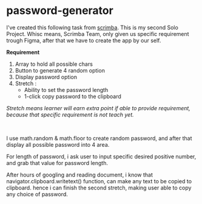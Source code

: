 # password-generator

I've created this following task from [scrimba](https://scrimba.com/learn/learnjavascript).
This is my second Solo Project. Whisc means, Scrimba Team, only given us specific requirement trough Figma, after that we have to create the app by our self.

**Requirement**

1. Array to hold all possible chars
2. Button to generate 4 random option
3. Display password option
4. Stretch :
    * Ability to set the password length
    * 1-click copy password to the clipboard
  
_*Stretch means* learner will earn extra point if able to provide requirement, because that specific requirement is not teach yet._ 

<br/>

 I use math.random & math.floor to create random password, and after that display all possible password into 4 area.

 For length of password, i ask user to input specific desired positive number, and grab that value for password length.

 After hours of googling and reading document, i know that navigator.clipboard.writetext() function, can make any text to be copied to clipboard. hence i can finish the second stretch, making user able to copy any choice of password.


